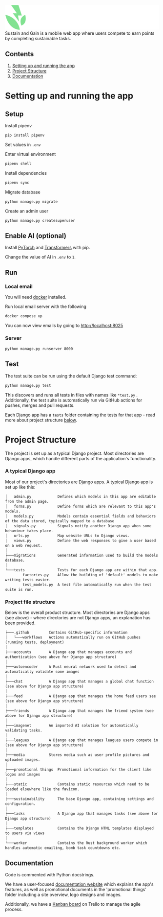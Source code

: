 ![Sustain+Gain](./static/logo/sustain-gain.svg)
Sustain and Gain is a mobile web app where users compete to earn points by completing sustainable tasks.

## Contents
1. [Setting up and running the app](#setting-up-and-running-the-app)
2. [Project Structure](#project-structure)
3. [Documentation](#documentation)
# Setting up and running the app


## Setup

Install pipenv

```bash
pip install pipenv
```

Set values in `.env`

Enter virtual environment

```bash
pipenv shell
```

Install dependencies

```bash
pipenv sync
```

Migrate database

```bash
python manage.py migrate
```

Create an admin user

```bash
python manage.py createsuperuser
```

## Enable AI (optional)

Install [PyTorch](https://pytorch.org/get-started/locally/) and [Transformers](https://pypi.org/project/transformers/) with pip.

Change the value of AI in `.env` to `1`.

## Run

### Local email

You will need [docker](https://docs.docker.com/get-docker/) installed.

Run local email server with the following

```bash
docker compose up
```

You can now view emails by going to [http://localhost:8025](http://localhost:8025)

### Server

```bash
python manage.py runserver 8000
```

## Test
The test suite can be run using the default Django test command:
```bash
python manage.py test
```
This discovers and runs all tests in files with names like ```*test.py```
.
Additionally, the test suite is automatically run via GitHub actions for pushes, merges and pull requests.

Each Django app has a ```tests``` folder containing the tests for that app - read more about project structure
[below](#project-structure).

# Project Structure
The project is set up as a typical Django project. Most directories are Django apps, which handle different parts of the application's
functionality.

### A typical Django app
Most of our project's directories are Django apps. A typical Django app is set up like this:
```
│   admin.py            Defines which models in this app are editable from the admin page.         
│   forms.py            Define forms which are relevant to this app's models.
│   models.py           Models contain essential fields and behaviors of the data stored, typically mapped to a database
│   signals.py          Signals notify another Django app when some behaviour takes place.
│   urls.py             Map website URLs to Django views.
│   views.py            Define the web responses to give a user based on a web request.
│
├───migrations          Generated information used to build the models database.
│
└───tests               Tests for each Django app are within that app.
        factories.py    Allow the building of 'default' models to make writing tests easier.
        test_models.py  A test file automatically run when the test suite is run.
```
### Project file structure
Below is the overall product structure. Most directories are Django apps (see above) - where directories are not Django
apps, an explanation has been provided.
```
├───.github         Contains GitHub-specific information
│   └───workflows   Actions automatically run on GitHub pushes (running tests, deployment)
│
├───accounts        A Django app that manages accounts and authentication (see above for Django app structure)
│
├───autoencoder     A Rust neural network used to detect and automatically validate some images
│
├───chat            A Django app that manages a global chat function (see above for Django app structure)
│   
├───feed            A Django app that manages the home feed users see (see above for Django app structure)
│   
├───friends         A Django app that manages the friend system (see above for Django app structure)
│   
├───imagenet        An imported AI solution for automatically validating tasks.
│   
├───leagues         A Django app that manages leagues users compete in (see above for Django app structure)
│   
├───media           Stores media such as user profile pictures and uploaded images.
│
├───promotional things  Promotional information for the client like logos and images
│  
├───static              Contains static resources which need to be loaded elsewhere like the favicon.
│
├───sustainability      The base Django app, containing settings and configuration.
│  
├───tasks               A Django app that manages tasks (see above for Django app structure)
│  
├───templates           Contains the Django HTML templates displayed to users via views 
│   
└───worker              Contains the Rust background worker which handles automatic emailing, bomb task countdowns etc.
   ```
## Documentation
Code is commented with Python docstrings.

We have a user-focused [documentation website](https://docs.sustainandgain.fun/) which explains the app's features, as
well as promotional documents in the 'promotional things' folder including a site overview, logo designs and images.

Additionally, we have a [Kanban board](https://trello.com/b/DwykNGu4/kanban-board) on Trello to manage the agile process.


